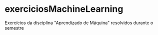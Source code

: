 # exerciciosMachineLearning

Exercícios da disciplina "Aprendizado de Máquina" resolvidos durante o semestre 
